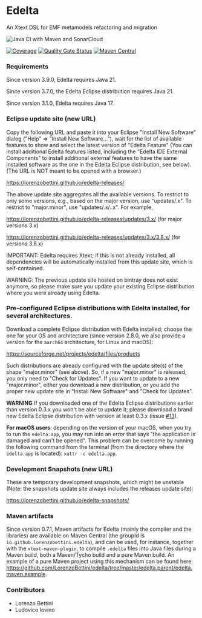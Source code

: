 # Edelta

An Xtext DSL for EMF metamodels refactoring and migration

![Java CI with Maven and SonarCloud](https://github.com/LorenzoBettini/edelta/workflows/Java%20CI%20with%20Maven%20and%20SonarCloud/badge.svg)

[![Coverage](https://sonarcloud.io/api/project_badges/measure?project=io.github.lorenzobettini.edelta%3Aedelta.parent&metric=coverage)](https://sonarcloud.io/dashboard?id=io.github.lorenzobettini.edelta%3Aedelta.parent) 
[![Quality Gate Status](https://sonarcloud.io/api/project_badges/measure?project=io.github.lorenzobettini.edelta%3Aedelta.parent&metric=alert_status)](https://sonarcloud.io/dashboard?id=io.github.lorenzobettini.edelta%3Aedelta.parent)
[![Maven Central](https://img.shields.io/maven-central/v/io.github.lorenzobettini.edelta/edelta.svg?label=Maven%20Central)](https://search.maven.org/search?q=g:%22io.github.lorenzobettini.edelta%22%20AND%20a:%22edelta%22)

### Requirements

Since version 3.9.0, Edelta requires Java 21.

Since version 3.7.0, the Edelta Eclipse distribution requires Java 21.

Since version 3.1.0, Edelta requires Java 17.

### Eclipse update site (new URL)

Copy the following URL and paste it into your Eclipse "Install New Software" dialog ("Help" => "Install New Software..."), wait for the list of available features to show and select the latest version of "Edelta Feature" (You can install additional Edelta features listed, including the "Edelta IDE External Components" to install additional external features to have the same installed software as the one in the Edelta Eclipse distribution, see below). (The URL is NOT meant to be opened with a browser.)

https://lorenzobettini.github.io/edelta-releases/

The above update site aggregates all the available versions. To restrict to only some versions, e.g., based on the major version, use "updates/<majorversion>.x". To restrict to "major.minor", use "updates/<majorversion>.x/<majorversion>.<minorversion>.x".
For example,

https://lorenzobettini.github.io/edelta-releases/updates/3.x/ (for major versions 3.x)

https://lorenzobettini.github.io/edelta-releases/updates/3.x/3.8.x/ (for versions 3.8.x)

IMPORTANT: Edelta requires Xtext; if this is not already installed, all dependencies will be automatically installed from this update site, which is self-contained.

WARNING: The previous update site hosted on bintray does not exist anymore, so please make sure you update your existing Eclipse distribution where you were already using Edelta.

### Pre-configured Eclipse distributions with Edelta installed, for several architectures.

Download a complete Eclipse distribution with Edelta installed; choose the one for your OS and architecture (since version 2.8.0, we also provide a version for the `aarch64` architecture, for Linux and macOS):

https://sourceforge.net/projects/edelta/files/products

Such distributions are already configured with the update site(s) of the shape "major.minor" (see above).
So, if a new "major.minor" is released, you only need to "Check for Updates".
If you want to update to a new "major.minor", either you download a new distribution, or you add the proper new update site in "Install New Software" and "Check for Updates".

**WARNING** If you downloaded one of the Edelta Eclipse distributions earlier than version 0.3.x you won't be able to update it; please download a brand new Edelta Eclipse distribution with version at least 0.3.x (issue [#13](https://github.com/LorenzoBettini/edelta/issues/13)).

**For macOS users**: depending on the version of your macOS, when you try to run the `edelta.app`, you may run into an error that says "the application is damaged and can't be opened". This problem can be overcome by running the following command from the terminal (from the directory where the `edelta.app` is located): `xattr -c edelta.app`.

### Development Snapshots (new URL)

These are temporary development snapshots, which might be unstable (Note: the snapshots update site always includes the releases update site):

https://lorenzobettini.github.io/edelta-snapshots/

### Maven artifacts

Since version 0.7.1, Maven artifacts for Edelta (mainly the compiler and the libraries) are available on Maven Central (the groupId is `io.github.lorenzobettini.edelta`), and can be used, for instance, together with the `xtext-maven-plugin`, to compile `.edelta` files into Java files during a Maven build, both a Maven/Tycho build and a pure Maven build. An example of a pure Maven project using this mechanism can be found here: https://github.com/LorenzoBettini/edelta/tree/master/edelta.parent/edelta.maven.example.

### Contributors

- Lorenzo Bettini
- Ludovico Iovino
